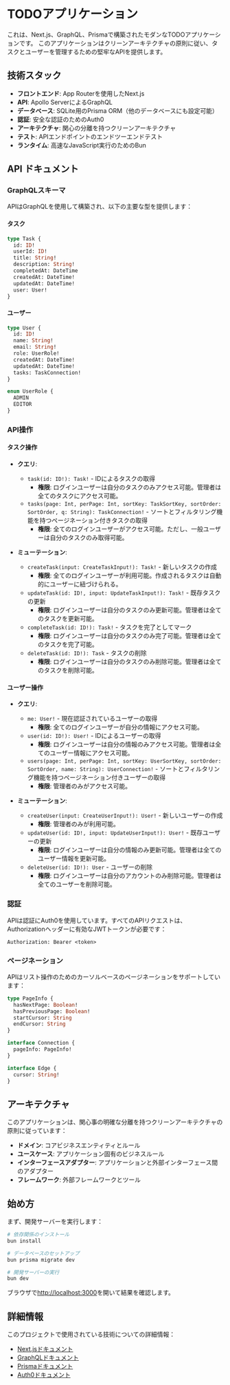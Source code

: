 # TODOアプリケーション

これは、Next.js、GraphQL、Prismaで構築されたモダンなTODOアプリケーションです。
このアプリケーションはクリーンアーキテクチャの原則に従い、タスクとユーザーを管理するための堅牢なAPIを提供します。

## 技術スタック

- **フロントエンド**: App Routerを使用したNext.js
- **API**: Apollo ServerによるGraphQL
- **データベース**: SQLite用のPrisma ORM（他のデータベースにも設定可能）
- **認証**: 安全な認証のためのAuth0
- **アーキテクチャ**: 関心の分離を持つクリーンアーキテクチャ
- **テスト**: APIエンドポイントのエンドツーエンドテスト
- **ランタイム**: 高速なJavaScript実行のためのBun

## API ドキュメント

### GraphQLスキーマ

APIはGraphQLを使用して構築され、以下の主要な型を提供します：

#### タスク

```graphql
type Task {
  id: ID!
  userId: ID!
  title: String!
  description: String!
  completedAt: DateTime
  createdAt: DateTime!
  updatedAt: DateTime!
  user: User!
}
```

#### ユーザー

```graphql
type User {
  id: ID!
  name: String!
  email: String!
  role: UserRole!
  createdAt: DateTime!
  updatedAt: DateTime!
  tasks: TaskConnection!
}

enum UserRole {
  ADMIN
  EDITOR
}
```

### API操作

#### タスク操作

- **クエリ**:
  - `task(id: ID!): Task!` - IDによるタスクの取得
    - **権限**: ログインユーザーは自分のタスクのみアクセス可能。管理者は全てのタスクにアクセス可能。
  - `tasks(page: Int, perPage: Int, sortKey: TaskSortKey, sortOrder: SortOrder, q: String): TaskConnection!` - ソートとフィルタリング機能を持つページネーション付きタスクの取得
    - **権限**: 全てのログインユーザーがアクセス可能。ただし、一般ユーザーは自分のタスクのみ取得可能。

- **ミューテーション**:
  - `createTask(input: CreateTaskInput!): Task!` - 新しいタスクの作成
    - **権限**: 全てのログインユーザーが利用可能。作成されるタスクは自動的にユーザーに紐づけられる。
  - `updateTask(id: ID!, input: UpdateTaskInput!): Task!` - 既存タスクの更新
    - **権限**: ログインユーザーは自分のタスクのみ更新可能。管理者は全てのタスクを更新可能。
  - `completeTask(id: ID!): Task!` - タスクを完了としてマーク
    - **権限**: ログインユーザーは自分のタスクのみ完了可能。管理者は全てのタスクを完了可能。
  - `deleteTask(id: ID!): Task` - タスクの削除
    - **権限**: ログインユーザーは自分のタスクのみ削除可能。管理者は全てのタスクを削除可能。

#### ユーザー操作

- **クエリ**:
  - `me: User!` - 現在認証されているユーザーの取得
    - **権限**: 全てのログインユーザーが自分の情報にアクセス可能。
  - `user(id: ID!): User!` - IDによるユーザーの取得
    - **権限**: ログインユーザーは自分の情報のみアクセス可能。管理者は全てのユーザー情報にアクセス可能。
  - `users(page: Int, perPage: Int, sortKey: UserSortKey, sortOrder: SortOrder, name: String): UserConnection!` - ソートとフィルタリング機能を持つページネーション付きユーザーの取得
    - **権限**: 管理者のみがアクセス可能。

- **ミューテーション**:
  - `createUser(input: CreateUserInput!): User!` - 新しいユーザーの作成
    - **権限**: 管理者のみが利用可能。
  - `updateUser(id: ID!, input: UpdateUserInput!): User!` - 既存ユーザーの更新
    - **権限**: ログインユーザーは自分の情報のみ更新可能。管理者は全てのユーザー情報を更新可能。
  - `deleteUser(id: ID!): User` - ユーザーの削除
    - **権限**: ログインユーザーは自分のアカウントのみ削除可能。管理者は全てのユーザーを削除可能。

### 認証

APIは認証にAuth0を使用しています。すべてのAPIリクエストは、Authorizationヘッダーに有効なJWTトークンが必要です：

```
Authorization: Bearer <token>
```

### ページネーション

APIはリスト操作のためのカーソルベースのページネーションをサポートしています：

```graphql
type PageInfo {
  hasNextPage: Boolean!
  hasPreviousPage: Boolean!
  startCursor: String
  endCursor: String
}

interface Connection {
  pageInfo: PageInfo!
}

interface Edge {
  cursor: String!
}
```

## アーキテクチャ

このアプリケーションは、関心事の明確な分離を持つクリーンアーキテクチャの原則に従っています：

- **ドメイン**: コアビジネスエンティティとルール
- **ユースケース**: アプリケーション固有のビジネスルール
- **インターフェースアダプター**: アプリケーションと外部インターフェース間のアダプター
- **フレームワーク**: 外部フレームワークとツール

## 始め方

まず、開発サーバーを実行します：

```bash
# 依存関係のインストール
bun install

# データベースのセットアップ
bun prisma migrate dev

# 開発サーバーの実行
bun dev
```

ブラウザで[http://localhost:3000](http://localhost:3000)を開いて結果を確認します。

## 詳細情報

このプロジェクトで使用されている技術についての詳細情報：

- [Next.jsドキュメント](https://nextjs.org/docs)
- [GraphQLドキュメント](https://graphql.org/learn/)
- [Prismaドキュメント](https://www.prisma.io/docs)
- [Auth0ドキュメント](https://auth0.com/docs)
